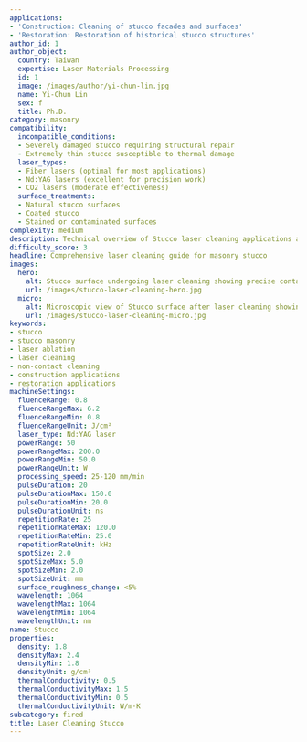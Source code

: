 ```yaml
---
applications:
- 'Construction: Cleaning of stucco facades and surfaces'
- 'Restoration: Restoration of historical stucco structures'
author_id: 1
author_object:
  country: Taiwan
  expertise: Laser Materials Processing
  id: 1
  image: /images/author/yi-chun-lin.jpg
  name: Yi-Chun Lin
  sex: f
  title: Ph.D.
category: masonry
compatibility:
  incompatible_conditions:
  - Severely damaged stucco requiring structural repair
  - Extremely thin stucco susceptible to thermal damage
  laser_types:
  - Fiber lasers (optimal for most applications)
  - Nd:YAG lasers (excellent for precision work)
  - CO2 lasers (moderate effectiveness)
  surface_treatments:
  - Natural stucco surfaces
  - Coated stucco
  - Stained or contaminated surfaces
complexity: medium
description: Technical overview of Stucco laser cleaning applications and parameters
difficulty_score: 3
headline: Comprehensive laser cleaning guide for masonry stucco
images:
  hero:
    alt: Stucco surface undergoing laser cleaning showing precise contamination removal
    url: /images/stucco-laser-cleaning-hero.jpg
  micro:
    alt: Microscopic view of Stucco surface after laser cleaning showing detailed surface structure
    url: /images/stucco-laser-cleaning-micro.jpg
keywords:
- stucco
- stucco masonry
- laser ablation
- laser cleaning
- non-contact cleaning
- construction applications
- restoration applications
machineSettings:
  fluenceRange: 0.8
  fluenceRangeMax: 6.2
  fluenceRangeMin: 0.8
  fluenceRangeUnit: J/cm²
  laser_type: Nd:YAG laser
  powerRange: 50
  powerRangeMax: 200.0
  powerRangeMin: 50.0
  powerRangeUnit: W
  processing_speed: 25-120 mm/min
  pulseDuration: 20
  pulseDurationMax: 150.0
  pulseDurationMin: 20.0
  pulseDurationUnit: ns
  repetitionRate: 25
  repetitionRateMax: 120.0
  repetitionRateMin: 25.0
  repetitionRateUnit: kHz
  spotSize: 2.0
  spotSizeMax: 5.0
  spotSizeMin: 2.0
  spotSizeUnit: mm
  surface_roughness_change: <5%
  wavelength: 1064
  wavelengthMax: 1064
  wavelengthMin: 1064
  wavelengthUnit: nm
name: Stucco
properties:
  density: 1.8
  densityMax: 2.4
  densityMin: 1.8
  densityUnit: g/cm³
  thermalConductivity: 0.5
  thermalConductivityMax: 1.5
  thermalConductivityMin: 0.5
  thermalConductivityUnit: W/m·K
subcategory: fired
title: Laser Cleaning Stucco
---
```

